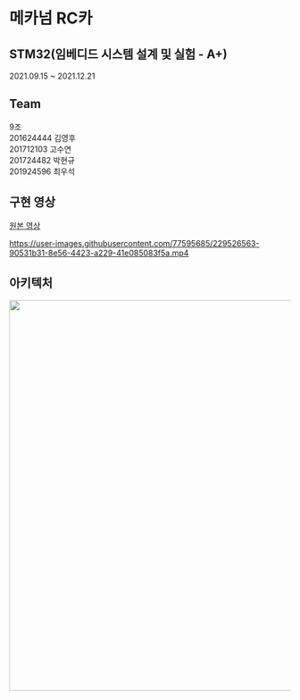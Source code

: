 # 메카넘 RC카
## STM32(임베디드 시스템 설계 및 실험 - A+)

2021.09.15 ~ 2021.12.21

## Team

9조<br>
201624444 김영후<br>
201712103 고수연<br>
201724482 박현규<br>
201924596 최우석<br>

## 구현 영상
[원본 영상](https://github.com/kosy318/Mechanum-RC-Car/blob/main/RC%20car.mp4)

https://user-images.githubusercontent.com/77595685/229526563-90531b31-8e56-4423-a229-41e085083f5a.mp4


## 아키텍처

<img src="https://user-images.githubusercontent.com/77595685/229520799-6c117709-355f-4fc6-abf6-06ffb40b7c6d.png" style="width: 700px"/>
